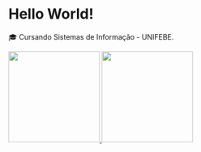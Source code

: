 <h1>Hello World!</h1>

🎓   Cursando Sistemas de Informação - UNIFEBE.

<div>
<a href="https://github.com/claudiorfj">
<img height="180em" src="https://github-readme-stats.vercel.app/api/top-langs/?username=claudiorfj&layout=compact&langs_count=7&theme=dracula"/>
<img height="180em" src="https://github-readme-stats.vercel.app/api?username=claudiorfj&show_icons=true&theme=dracula&include_all_commits=true&count_private=true"/>
</div>
